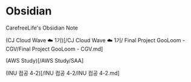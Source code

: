 # Obsidian

CarefreeLife's Obsidian Note

(CJ Cloud Wave ☁️ 1기)[/CJ Cloud Wave ☁️ 1기/ Final Project GooLoom - CGV/Final Project GooLoom - CGV.md]

(AWS Study)[/AWS Study/SAA]

(INU 컴공 4-2)[/INU 컴공 4-2/INU 컴공 4-2.md]

